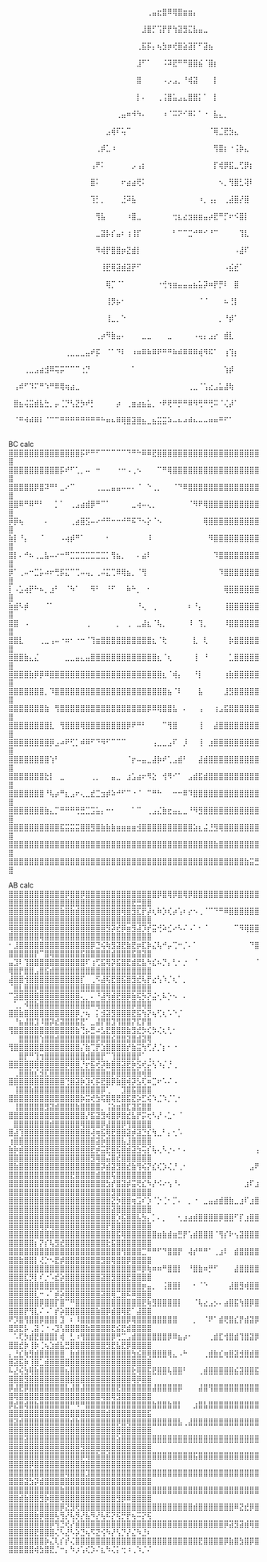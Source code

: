 ⠀⠀⠀⠀⠀⠀⠀⠀⠀⠀⠀⠀⠀⠀⠀⠀⠀⠀⠀⠀⠀⠀⠀⠀⠀⠀⠀⢀⣤⣖⣿⠿⢿⣿⣶⣶⡄⠀⠀⠀⠀⠀⠀⠀⠀⠀⠀⠀⠀⠀
⠀⠀⠀⠀⠀⠀⠀⠀⠀⠀⠀⠀⠀⠀⠀⠀⠀⠀⠀⠀⠀⠀⠀⠀⠀⠀⣸⣿⡋⢩⡟⡟⢳⣽⣻⣍⣧⣤⣀⠀⠀⠀⠀⠀⠀⠀⠀⠀⠀⠀
⠀⠀⠀⠀⠀⠀⠀⠀⠀⠀⠀⠀⠀⠀⠀⠀⠀⠀⠀⠀⠀⠀⠀⠀⠀⢀⣯⡯⡄⢦⣳⡶⢞⣿⣵⣽⡏⠋⣽⣦⠀⠀⠀⠀⠀⠀⠀⠀⠀⠀
⠀⠀⠀⠀⠀⠀⠀⠀⠀⠀⠀⠀⠀⠀⠀⠀⠀⠀⠀⠀⠀⠀⠀⠀⠀⣸⠋⠁⠀⠀⠨⠽⣟⠛⠛⣿⣿⣮⠈⣿⡆⠀⠀⠀⠀⠀⠀⠀⠀⠀
⠀⠀⠀⠀⠀⠀⠀⠀⠀⠀⠀⠀⠀⠀⠀⠀⠀⠀⠀⠀⠀⠀⠀⠀⠀⣿⠀⠀⠀⠀⠠⡠⣠⡀⠘⢾⣽⠀⠀⠀⡇⠀⠀⠀⠀⠀⠀⠀⠀⠀
⠀⠀⠀⠀⠀⠀⠀⠀⠀⠀⠀⠀⠀⠀⠀⠀⠀⠀⠀⠀⠀⠀⠀⠀⠀⡇⠄⠀⠀⢀⢨⣿⣥⣠⣄⣿⣿⡅⠁⠀⡇⠀⠀⠀⠀⠀⠀⠀⠀⠀
⠀⠀⠀⠀⠀⠀⠀⠀⠀⠀⠀⠀⠀⠀⠀⠀⠀⠀⠀⠀⠀⢀⣤⠶⠺⠳⠄⠀⠀⠀⠰⠈⠭⠝⠊⠿⠅⠁⠐⠀⣧⣄⡀⠀⠀⠀⠀⠀⠀⠀
⠀⠀⠀⠀⠀⠀⠀⠀⠀⠀⠀⠀⠀⠀⠀⠀⠀⠀⠀⣠⢾⠏⢥⠉⠀⠀⠀⠀⠀⠀⠀⠀⠀⠀⠀⠀⠀⠀⠀⠈⢿⣈⣟⣳⣄⠀⠀⠀⠀⠀
⠀⠀⠀⠀⠀⠀⠀⠀⠀⠀⠀⠀⠀⠀⠀⠀⠀⢀⡾⣁⠰⠀⠀⠀⠀⠀⠀⠀⠀⠀⠀⠀⠀⠀⠀⠀⠀⠀⠀⠀⢻⣿⡆⠐⢨⡷⣄⠀⠀⠀
⠀⠀⠀⠀⠀⠀⠀⠀⠀⠀⠀⠀⠀⠀⠀⠀⢠⠟⠅⠀⠀⠀⠀⠀⡠⢠⡆⠀⠀⠀⠀⠀⠀⠀⠀⠀⠀⠀⠀⠀⡏⢾⡿⣯⣀⢋⡿⡆⠀⠀
⠀⠀⠀⠀⠀⠀⠀⠀⠀⠀⠀⠀⠀⠀⠀⠀⣿⠅⠀⠀⠀⠀⠖⣴⣴⢟⠅⠀⠀⠀⠀⠀⠀⠀⠀⠀⠀⠀⠀⠀⠀⠢⡀⢻⣿⣃⢽⠇⠀⠀
⠀⠀⠀⠀⠀⠀⠀⠀⠀⠀⠀⠀⠀⠀⠀⠀⢹⡃⡀⠀⠀⠀⣘⠽⣧⠀⠀⠀⠀⠀⠀⠀⠀⠀⠀⠀⠀⠰⡀⢠⡄⠀⢀⣼⣿⡜⣿⠀⠀⠀
⠀⠀⠀⠀⠀⠀⠀⠀⠀⠀⠀⠀⠀⠀⠀⠀⠀⢻⣧⠀⠀⠀⠀⠰⣿⣀⠀⠀⠀⠀⠀⠀⢒⣆⣔⣲⣶⣶⣤⡴⣟⠛⡋⠖⠪⣿⡇⠀⠀⠀
⠀⠀⠀⠀⠀⠀⠀⠀⠀⠀⠀⠀⠀⠀⠀⠀⠀⣀⣽⡧⡎⣤⠆⢰⢸⡏⠀⠀⠀⠀⠀⠀⠃⠉⠉⣉⠚⠛⠊⠘⠉⠀⠀⠀⠀⢹⣇⠀⠀⠀
⠀⠀⠀⠀⠀⠀⠀⠀⠀⠀⠀⠀⠀⠀⠀⠀⠀⠻⢾⡟⣿⣿⡶⣝⣾⡇⠀⠀⠀⠀⠀⠀⠀⠀⠀⠀⠀⠀⠀⠀⠀⠀⠀⠀⠠⣼⠏⠀⠀⠀
⠀⠀⠀⠀⠀⠀⠀⠀⠀⠀⠀⠀⠀⠀⠀⠀⠀⠀⢸⣟⢿⣽⣾⣽⡟⠋⠀⠀⠀⠀⠀⠀⠀⠀⠀⠀⠀⠀⠀⠀⠀⠀⠠⣮⣞⠁⠀⠀⠀⠀
⠀⠀⠀⠀⠀⠀⠀⠀⠀⠀⠀⠀⠀⠀⠀⠀⠀⠀⠀⢿⡉⠈⠁⠀⠀⠀⠀⠀⠀⠐⢚⢲⣶⣤⣤⣤⣦⣥⡽⠶⡟⡛⠇⠀⣿⠀⠀⠀⠀⠀
⠀⠀⠀⠀⠀⠀⠀⠀⠀⠀⠀⠀⠀⠀⠀⠀⠀⠀⠀⢸⡻⡦⠂⠀⠀⠀⠀⠀⠀⠀⠀⠀⠀⠀⠀⠀⠀⠈⠈⠀⠀⠀⠦⢘⡇⠀⠀⠀⠀⠀
⠀⠀⠀⠀⠀⠀⠀⠀⠀⠀⠀⠀⠀⠀⠀⠀⠀⠀⠀⢸⣀⡀⠑⠀⠀⠀⠀⠀⠀⠀⠀⠀⠀⠀⠀⠀⠀⠀⠀⠀⠀⡀⠘⡾⠁⠀⠀⠀⠀⠀
⠀⠀⠀⠀⠀⠀⠀⠀⠀⠀⠀⠀⠀⠀⠀⠀⠀⢀⡴⠻⣷⣤⠄⠀⠀⠀⣀⣀⠀⠀⠀⣀⠀⠀⠀⠀⠠⢤⡄⣠⡔⠀⣾⣇⠀⠀⠀⠀⠀⠀
⠀⠀⠀⠀⠀⠀⠀⠀⠀⠀⠀⢀⣀⣀⣀⣤⠞⡯⠀⠈⠁⠙⠇⠀⠰⠶⠿⠷⠿⠟⠛⠛⠷⠾⠿⠿⠿⢾⠻⠯⠁⠀⢰⢹⡆⠀⠀⠀⠀⠀
⠀⠀⠀⢀⣀⣠⣴⣺⠿⢭⡭⠉⠉⠉⢐⡙⠀⠀⠀⠀⠀⠀⠀⠀⠁⠀⠀⠀⠀⠀⠀⠀⠀⠀⠀⠀⠀⠀⠀⠀⠀⠀⢱⡾⠀⠀⠀⠀⠀⠀
⠀⢠⠾⠋⠹⠍⠛⠱⠛⠿⢿⢶⣴⣀⠀⠀⠀⠀⠀⠀⠀⠀⠀⠀⠀⠀⠀⠀⠀⠀⠀⠀⠀⠀⠀⢀⣀⠈⢡⣔⣠⣥⣼⢷⠀⠀⠀⠀⠀⠀
⠀⣿⣦⢬⣭⣾⣧⣓⡀⡤⢈⡙⢣⣝⡳⠞⡃⠀⠀⠀⠀⡴⠀⢀⣶⣴⣦⣥⡀⠐⠟⢟⠛⡛⠛⠿⠻⢛⠛⢛⠭⠈⢌⡼⠁⠀⠀⠀⠀⠀
⠀⠈⠛⠺⠾⠿⠇⠈⠉⠉⠛⠛⠛⠛⠛⠛⠛⠛⠓⠶⠦⠿⢿⣿⣽⣿⣦⣀⣦⣭⣭⠵⠤⠦⠴⠾⠦⠤⠤⠶⠶⠛⠋⠁⠀⠀⠀⠀⠀⠀


BC calc
⣿⣿⣿⣿⣿⣿⣿⣿⣿⣿⣿⣿⣿⣿⡯⠟⠛⠋⠉⠉⠉⠉⠉⠙⠛⠓⠿⠿⣟⣿⣿⣿⣿⣿⣿⣿⣿⣿⣿⣿⣿⣿⣿⣿⣿⣿⣿⣿⣿⣿
⣿⣿⣿⣿⣿⣿⣿⣿⣿⣿⡯⠞⠋⢁⡀⠤⠀⠒⠀⠀⠀⠐⠒⠠⢀⠢⠀⠀⠀⠉⠛⢿⣿⣿⣿⣿⣿⣿⣿⣿⣿⣿⣿⣿⣿⣿⣿⣿⣿⣿
⣿⣿⣿⣿⣿⡿⣿⠽⠛⠃⣀⠔⠉⠀⠀⠀⠀⢀⣀⣀⣤⣤⠤⠤⠄⠈⠀⠑⢀⡀⠀⠀⠈⠙⠿⣿⣿⣿⣿⣿⣿⣿⣿⣿⣿⣿⣿⣿⣿⣿
⣿⣿⠿⠛⠿⠛⠃⠀⠀⡁⠁⠀⢀⣠⣴⣾⡿⠛⠉⠁⠀⠀⠀⠀⣀⢴⠤⢄⡀⠀⠀⠀⠀⠀⠀⠈⠻⠟⢿⣿⣿⣿⣿⣿⣿⣿⣿⣿⣿⣿
⡿⡿⢦⠀⠀⠀⠀⠄⠀⠀⠀⠀⢀⣴⣿⣫⠤⠔⠚⠛⠒⠒⠚⠛⠯⠙⠢⡕⠈⠢⠀⠀⠀⠀⠀⠀⠀⠀⢿⣿⣿⣿⣿⣿⣿⣿⣿⣿⣿⣿
⣷⡇⠘⡄⠀⠀⠈⠀⠀⠀⠠⢴⡾⠛⠁⠀⠀⠀⠀⠂⠀⠀⠀⠀⠀⠀⠀⠸⠀⠀⠀⠀⠀⠀⠀⠀⠀⠀⠀⠻⣿⣿⣿⣿⣿⣿⣿⣿⣿⣿
⣿⡇⠄⠚⠦⢀⣀⣧⠤⠔⠒⠛⣉⣉⣉⣉⣉⣉⣉⡁⢻⣦⡀⠀⠀⠄⣴⠇⠀⠀⠀⠀⠀⠀⠀⠀⠀⠀⠀⠀⠹⣿⣿⣿⣿⣿⣿⣿⣿⣿
⡿⠁⢀⠤⠒⣉⡥⠴⠖⢛⡯⣍⠉⢉⠤⢤⡀⢀⠬⣍⢉⠿⢿⣦⡀⠈⢻⠀⠀⠀⠀⠀⠀⠀⠀⠀⠀⠀⠀⠀⠀⠹⣿⣿⣿⣿⣿⣿⣿⣿
⡇⠠⣡⢴⡟⠓⠦⡀⣰⠃⠀⠈⠳⠁⠀⠀⠻⠃⠀⠘⠋⠀⠀⠷⠓⡀⠀⠂⠀⠀⠀⠀⠀⠀⠀⠀⠀⠀⠀⠀⠀⠀⢿⣿⣿⣿⣿⣿⣿⣿
⣷⣾⠣⡾⠀⠀⠀⠈⠁⠀⠀⠀⠀⠀⠀⠀⠀⠀⠀⠀⠀⠀⠀⠀⠀⠘⢄⠀⢀⠀⠀⠀⠀⠀⠀⠆⠘⡄⠀⠀⠀⠀⢸⣿⣿⣿⣿⣿⣿⣿
⣿⣿⠀⠠⠀⠀⠀⠀⠀⠀⠀⠀⠀⠀⠀⢀⠀⠀⠀⠀⠀⡀⠀⢀⠀⣀⣼⣆⠈⢧⡀⠀⠀⠀⠀⠸⠀⢹⡀⠀⠀⠀⠸⣿⣿⣿⣿⣿⣿⣿
⣿⣿⣇⠀⠀⠀⢀⣀⢠⠤⠐⠶⠂⠐⠒⠈⢹⣶⣿⣿⣿⣿⣿⣿⣿⣿⣿⣿⣆⠈⢗⠀⠀⠀⠀⠀⣇⠀⢇⠀⠀⠀⠀⡷⣿⣿⣿⣿⣿⣿
⣿⣿⣿⣷⣄⣌⠀⠀⠀⠀⠀⣀⣀⣤⣄⣤⣿⣿⣿⣿⣿⣿⣿⣿⣿⣿⣿⣿⣿⣆⠈⢆⠀⠀⠀⠀⢸⠀⠘⠀⠀⠀⠀⣁⣿⣿⣿⣿⣿⣿
⣿⣿⣿⣿⣷⡿⡿⠿⣿⣿⣿⣿⣿⣿⣿⣿⣿⣿⣿⣿⣿⣿⣿⣿⣿⣿⣿⣿⣿⣿⣆⠈⢾⡄⠀⠀⠘⡇⠀⠀⠀⠀⢰⣷⣿⣿⣿⣿⣿⣿
⣿⣿⣿⣿⣿⣿⣿⡀⠹⣿⣿⣿⣿⣿⣿⣿⣿⣿⣿⣿⣿⣿⣿⣿⣿⣿⣿⣿⣿⣿⣿⣦⠈⠇⠀⠀⠀⣧⠀⠀⠀⠀⣸⣻⣿⣿⣿⣿⣿⣿
⣿⣿⣿⣿⣿⣿⣿⣷⠀⢻⣿⣿⣿⣿⣿⣿⣿⣿⣿⣿⣿⣿⣿⣿⣿⣿⣿⡿⠿⢿⣿⣿⣧⠀⠄⠀⠀⢠⠀⠀⢰⣠⣯⣿⣿⣿⣿⣿⣿⣿
⣿⣿⣿⣿⣿⣿⣿⣿⣇⠀⢻⣿⣿⣿⢿⣿⣿⣿⣿⣿⣿⣿⣿⡿⠟⠛⠃⠀⠀⠀⠉⢻⣿⠀⠀⠀⠀⢸⠀⠀⣼⣿⣿⣿⣿⣿⣿⣿⣿⣿
⣿⣿⣿⣿⣿⣿⣿⣿⡿⣠⠴⠟⢋⡁⠾⠿⠋⠙⠻⠋⠉⠉⠉⠀⠀⠀⠀⠀⢠⣀⣀⣠⠏⠀⡸⠀⠀⢸⠀⣰⣿⣿⣿⣿⣿⣿⣿⣿⣿⣿
⣿⣿⣿⣿⣿⣿⣿⣿⢱⠃⠀⠀⠀⠀⠀⠀⠀⠀⠀⠀⠀⠀⠀⠈⡖⠤⣤⣀⣼⡷⠞⢁⣠⣾⠃⠀⠀⣼⣾⣿⣿⣿⣿⣿⣿⣿⣿⣿⣿⣿
⣿⣿⣿⣿⣿⣿⣿⣗⡇⠀⣀⠀⠀⠀⠀⠀⢀⡀⠀⠀⣤⣀⠀⣰⣡⣴⠖⠻⣕⠀⢺⠻⠊⠁⠀⣠⣾⣯⣾⣿⣿⣿⣿⣿⣿⣿⣿⣿⣿⣿
⣿⣿⣿⣿⣿⣿⣿⠘⢧⡴⠛⣆⣠⠖⢄⣀⣞⣉⣲⡾⠵⠚⠋⠉⠐⠈⠀⠉⠛⠓⠀⠀⠒⠒⠿⠹⣿⣿⣿⣿⣿⣿⣿⣿⣿⣿⣿⣿⣿⣿
⣿⣿⣿⣿⣿⣿⣿⣷⣄⡉⠛⠛⠛⢛⣛⣉⣩⣥⡄⠒⠂⠀⠀⠀⠁⠉⠀⢀⣠⣌⣷⣖⣤⣄⣀⠘⠻⣻⣿⣿⣿⣿⣿⣿⣿⣿⣿⣿⣿⣿
⣿⣿⣿⣿⣿⣿⣿⣿⣿⣿⣯⣭⣭⣭⣿⣿⣻⣿⣷⣷⣷⣶⣶⣶⣶⣺⣿⣿⣿⣿⣿⣿⣿⣿⣿⣿⣵⣆⣬⣘⣻⢿⣿⣿⣿⣿⣿⣿⣿⣿
⣿⣿⣿⣿⣿⣿⣿⣿⣿⣿⣿⣿⣿⣿⣿⣿⣿⣿⣿⣿⣿⣿⣿⣿⣿⣿⣿⣿⣿⣿⣿⣿⣿⣿⣿⣿⣿⣿⣿⣿⣷⣿⣿⣿⣿⣿⣿⣿⣿⣿
⣿⣿⣿⣿⣿⣿⣿⣿⣿⣿⣿⣿⣿⣿⣿⣿⣿⣿⣿⣿⣿⣿⣿⣿⣿⣿⣿⣿⣿⣿⣿⣿⣿⣿⣿⣿⣿⣿⣿⣿⣿⣿⣿⣿⣿⣿⣷⣭⣛⣿

AB calc
⣿⣿⣿⣿⣿⣿⣿⣿⣿⣿⣿⡿⣿⣿⡿⣿⣿⣿⣿⣿⣿⣿⣿⣿⣿⣿⣿⣿⣿⡿⣿⢿⡿⣿⢿⡿⣿⣿⣿⣿⣿⣿⣿⣿⣿⣿⣿⣿⣿⣿⣿⣿⣿⣿⣿⣿⣿⣿⣿⣿⣿⣿⣿⣿⣿⣿⣿⣿⣿⣿⣿⣿⣿⣟⣛⣿⣿
⣿⣿⣿⣿⣿⣿⣿⣿⣿⣿⣷⣿⣷⣾⣿⣿⣿⣿⣿⣿⣿⣿⢿⣿⣻⣏⡟⡼⢆⠷⡱⢎⡴⢡⠆⡔⠢⢀⠈⠉⠙⠛⠿⣿⣿⣿⣿⣿⣿⣿⣿⣿⣿⣿⣿⣿⣿⣿⣿⣿⣿⣿⣿⣿⣿⣿⣿⣿⣿⣿⣿⣿⣿⣿⣿⣿⣿
⢿⣿⣿⣿⣿⣿⣿⣿⣿⣿⣿⣿⣿⣿⣿⣿⣿⣿⣿⣻⡽⣞⡿⣶⣻⣼⡹⡞⣭⢚⠵⣊⠔⠣⠌⠠⠁⠂⠈⠀⠀⠀⠀⠀⠉⠻⢿⣿⣿⣿⣿⣿⣿⣿⣿⢿⣿⣿⣿⣿⣿⣿⣿⣿⣿⣿⣿⣿⣿⣿⣿⣿⣿⣿⣿⣿⣿
⠂⣸⣿⣿⣿⣿⣿⣿⣿⣿⣿⣿⣿⣿⣿⣿⡿⣙⢮⢷⣻⣽⣟⣷⣟⡶⣏⡷⣌⢧⠚⡤⢉⠒⡈⠄⠁⠀⠀⠀⠀⠀⠀⠀⠀⠀⠀⠙⣿⣿⣿⣿⣿⣿⡟⠉⣿⢿⣿⣿⣿⣿⣿⣯⣿⣿⣿⣿⣿⣾⣿⣿⣿⣯⣿⣽⣿
⣤⣹⠇⢹⣿⣿⣿⣿⣿⣿⣿⣿⣿⣿⣿⠏⢰⢋⣯⢿⡽⣯⣿⣟⣾⣟⣧⠳⣎⠦⡙⡄⢃⠂⡐⠀⠈⠀⠀⠀⠀⠀⠀⠀⠀⠀⠀⠀⠈⢿⣿⡟⣿⣿⣠⣿⣯⣾⣿⣿⣿⣿⣿⣿⣿⣿⣿⣿⣿⣿⣿⣿⣿⣿⣿⣿⣿
⣼⣿⣿⢺⣿⣿⣿⣿⣿⣿⣿⣿⣿⣿⡏⠀⢀⠫⣼⢯⣟⣿⣯⣿⣻⣞⢧⡟⣔⢣⠱⡈⢆⠁⡀⠀⠀⠀⠀⠀⠀⠀⠀⠀⠀⠀⠀⠀⠀⠈⣿⣇⣿⣿⡿⣿⣿⣿⣿⣿⣿⣿⣿⣿⣿⣿⣿⣿⣿⣿⣿⣿⣿⣿⣿⣿⣿
⠉⣽⣿⣿⣿⣿⣿⣿⣿⣿⣿⣿⣿⣿⢄⡀⠄⠘⣼⢻⣾⣟⣿⡿⣷⢯⡳⡝⣬⢂⠧⡑⠢⠀⠄⠀⠀⠀⠀⠀⠀⠀⠀⠀⠀⠀⠀⠀⠀⠀⢁⡀⠺⣿⣷⣿⣿⣿⣿⣿⣿⣿⣿⣿⣿⠿⢿⣿⣿⣿⣿⣿⣿⡿⣿⢿⣿
⣿⣿⣷⣿⣿⣿⣿⣿⣿⣿⣿⣿⣿⡿⡐⢦⠀⡅⣺⣽⣻⣿⣿⣿⣟⣯⢳⡝⢦⢋⢆⠡⠑⡈⠀⠀⠀⠀⠀⠀⠀⠀⠀⠀⠀⠀⠀⠀⠀⠀⠘⣦⣼⣿⣹⠸⣿⡽⣞⣽⣿⣿⣯⣟⠁⣀⣼⡟⣿⣹⢻⣿⣿⡝⣏⡟⣿
⢻⣿⣿⣿⣿⣿⣿⣿⣿⣿⣿⣿⣿⣷⢙⡦⣛⠴⣣⣟⣿⣿⣿⣷⣻⣞⡳⢎⡳⢌⢆⢃⠂⠀⠀⠀⠀⠀⠀⠀⠀⠀⠀⠀⠀⠀⠀⠀⠀⠀⠀⣿⣿⣿⣿⢱⣿⣿⣾⣿⣿⣿⣿⣿⣿⣿⡿⣿⣿⣮⣿⣿⣽⣿⣾⣽⢿
⢻⣿⣿⣿⣿⣿⣿⣿⣿⣿⣿⣿⣿⣿⡌⣷⢉⡟⣱⣿⣿⣿⣿⡞⣷⣭⢳⢋⡜⡈⡆⠂⠐⠀⠀⠀⠀⠀⠀⠀⠀⠀⠀⠀⠀⠀⠀⠀⠀⠀⠀⣿⡟⠛⢹⢲⣿⣿⣿⣿⣿⣿⣿⣿⣾⣿⣿⡟⠉⢹⣿⣿⣿⣿⡟⠁⢀
⣿⣿⣿⣿⣿⣿⣿⣿⣿⣿⣿⡿⣿⣿⡘⡖⣯⢞⡽⣷⣿⣿⣽⣟⡷⣫⢞⡬⢣⠱⡌⡘⢀⠀⠀⠀⠀⠀⠀⠀⠀⠀⠀⠀⠀⠀⠀⠀⠀⠀⢀⣿⣿⣷⣎⣺⣏⣿⣿⣿⣿⣿⣿⣿⣿⣿⣿⣿⣶⡿⣿⣿⣿⣿⣷⢾⣿
⣿⣿⣿⣿⣿⣿⣿⣿⣿⣿⣿⢙⣿⣽⡷⣹⢎⡯⣟⣿⡿⣷⣿⢾⡽⣣⢏⠶⣉⠖⠡⠌⠠⠀⠀⠀⠀⠀⠀⠀⠀⠀⠀⠀⠀⠀⠀⠀⠀⠀⢸⣿⣿⣷⣿⣿⣿⣿⣿⣿⣿⣿⣿⣿⣿⣿⣿⡿⢁⠀⠀⣹⣿⣯⣿⣿⣿
⣿⣿⣿⣿⣿⣿⣿⣿⣿⣿⣿⣿⣿⣿⡷⣭⢞⣳⢯⣿⢿⣟⣿⣯⣟⡵⣋⢮⠱⣈⠱⡈⢁⠂⠀⠀⠀⠀⠀⠀⠀⠀⠀⠀⠀⠀⠀⠀⠀⠀⢸⣿⣿⣿⣿⣿⣻⣽⣾⣿⣿⣿⣷⣿⣿⣿⣿⡀⢨⣵⣶⣿⣏⣽⣯⣿⣿
⣿⣿⣿⣿⣿⣿⣿⣿⣿⣿⣿⣿⣿⣿⣿⡜⣯⣽⣻⢾⣿⡿⣿⣞⣧⡟⡭⢖⠣⡜⠠⣁⠂⠈⠀⠀⠀⠀⠀⠀⠀⠀⠀⠀⠀⠀⠀⠀⠀⠀⣿⣿⣿⣿⣿⣿⣿⣾⣿⣿⣿⣿⣿⢿⣿⣿⣿⡿⣼⣿⣿⡿⢻⣿⣿⣿⣿
⣿⣼⢹⣿⣿⣿⣿⣿⣿⣿⣿⣿⣿⣿⣿⣿⢼⢶⣯⢿⣟⣿⣿⣽⡾⣽⣙⣎⢳⣀⠃⡄⢂⠡⠀⠀⠀⠀⠀⠀⠀⠀⠀⠀⠀⠀⠀⠀⠀⢰⣿⣿⣿⣿⣿⣿⣿⣿⣿⣿⣿⣿⣿⣿⣿⣿⣽⡷⣿⣿⣿⣧⣸⣿⣿⣿⣿
⣷⡷⣾⣿⣿⣿⣿⣿⣿⣿⣿⣿⣿⣿⣿⣿⣟⡾⣭⣟⣿⣯⣿⣾⣽⣳⢭⡎⢧⢄⠣⡐⠄⠂⠄⠀⠀⠀⠀⠀⠀⠀⠀⠀⠀⠀⠀⠀⢠⣿⣿⣿⣿⣿⣿⣿⣿⣿⣿⣿⣿⣿⣿⣿⣿⣻⢿⣿⣬⣿⣞⣿⣿⣿⣿⣿⣿
⣿⣷⣿⣿⣿⣿⣿⣿⣿⣿⣿⣿⣿⣿⣿⣿⣿⣿⡽⣾⣽⣻⣿⣞⣷⢻⢮⡝⣎⢎⡱⢌⡘⢀⠂⠀⠀⠀⠀⠀⠀⠀⠀⠀⠀⠀⠀⣠⠟⣿⣿⣿⣿⣿⣿⣿⣿⣿⣿⣿⣿⣟⣿⣿⣿⣿⣾⣿⣿⢯⣿⣿⣿⣿⣿⣿⣿
⣿⣿⣿⣿⣿⣿⣿⣿⣿⣿⣿⣿⣿⣿⣿⣿⣿⣿⣿⣳⡞⣿⣽⡾⣭⢟⣎⠳⡜⠪⠔⢢⠘⠄⠀⠀⠀⠀⠀⠀⠀⠀⠀⠀⠀⠀⣰⠏⣰⣿⣿⣿⣿⣿⣿⣿⣿⣿⣿⣿⣿⣿⣿⣿⣿⣿⣿⣿⣿⣻⣿⣿⣿⣿⣿⣿⣿
⣿⣿⣿⣿⣿⣿⣿⣿⣿⣿⣿⣿⣿⣿⣿⣿⣿⣿⣿⣿⣝⡳⣿⣿⢶⣩⠎⡱⠈⡑⢈⠂⡉⠄⠀⡀⠐⠀⣀⣤⣴⣾⣿⣷⣀⣰⠏⣰⣿⣿⣿⣿⣿⣿⣿⣿⣿⣿⣿⣿⣿⣿⣿⣿⣿⣿⣿⣿⣿⣽⣿⣿⣿⣿⣿⣿⣿
⣿⣿⣿⣿⣿⣿⣿⣿⣿⣿⣿⣿⣿⣿⣿⣿⣿⣿⣿⣿⣿⡱⣯⣿⣿⣧⣳⡄⡁⠄⡀⠀⠀⢂⣰⣴⣾⣿⣿⣿⣿⡿⣿⣿⠋⡏⣰⣿⣿⣿⣿⣿⣿⣿⣿⢿⡿⢿⣿⣿⣿⣿⣿⣿⣿⣿⣿⣿⡟⣿⣿⣿⣿⣿⣿⣿⣿
⣿⣿⣿⣿⣿⣿⣿⣿⣿⣿⣿⣿⣿⣿⣿⣿⣿⣿⣿⣿⣿⣯⢿⣿⣿⣿⣿⣿⣿⣶⣷⣾⣶⣛⡟⢡⣾⣿⣿⣿⠈⢻⡎⠗⢢⣽⣿⣿⣿⣿⣿⣿⣿⣿⡆⡝⡎⢧⣻⣞⣿⣿⣿⣿⣿⣿⣿⣿⣗⣯⣿⣿⣿⣿⣿⣿⣿
⣿⣿⣿⣿⣿⣿⣿⣿⣿⣿⣿⣿⣿⣿⣿⣿⣿⣿⣿⣿⣿⣿⢻⣿⣿⣿⣉⠛⠛⠋⠙⣿⣿⡟⠀⢼⡞⠛⠛⠁⢀⣰⠇⠀⣾⣿⣿⣿⣿⣿⣿⣷⣿⣿⡇⢜⡑⠢⣟⡾⣿⣿⣿⣿⣿⣿⣿⣻⣿⢿⣿⣿⡿⣿⣿⣿⣿
⣿⣿⣿⣿⣿⣿⣿⣿⣿⣿⣿⣿⣿⣿⣿⣿⣿⣿⣿⣿⣿⣿⣿⣿⣿⠿⡿⢷⠶⠶⠛⣿⣿⡇⠀⠘⣿⣷⠶⡛⠋⠀⠀⠀⣼⣿⣿⣿⣿⣿⣿⣿⣏⡻⡇⠎⡐⠡⣞⡵⣿⣿⣿⣿⣿⣿⣿⣽⣿⣻⣿⣿⣟⣿⣿⣿⣿
⣿⣿⣿⣿⣿⣿⣿⣿⣿⣿⣿⣿⣿⣿⣿⣿⣿⣿⣿⣿⣿⣿⣿⣿⣿⣿⡶⣤⡀⠀⢨⣿⣿⡇⠀⠀⠂⠈⠑⠀⠀⠀⠀⣼⣿⣻⢾⣿⣿⣿⣿⣿⣿⣿⣇⠒⠠⠁⡾⡵⣿⣿⣿⣿⣿⣿⣿⣽⣿⢿⣉⣿⠯⠿⣿⣿⣿
⣿⣿⣿⣿⣿⣿⡿⣿⣿⡏⣿⠉⠛⣿⣿⣿⣿⣿⣿⣿⣿⣿⣿⣿⣿⣿⣟⢷⣻⣿⣿⣿⣿⡇⠀⠀⠈⢧⣔⣠⡢⠄⣴⣿⣯⢳⣿⡿⣿⣿⣿⣿⡟⢻⣇⠌⠠⠁⡞⡵⣿⣿⣿⣿⣿⣿⣷⣿⡿⣾⣿⢿⣟⠁⣼⣿⣿
⠟⡹⣿⢻⣿⣿⡿⣿⣿⡇⣹⠀⠆⠸⣿⣿⣿⣿⣿⣿⣿⣿⣿⡿⢿⣿⣿⣿⣿⣿⣿⣿⣿⠀⠀⠀⡀⠀⠈⠟⠁⣾⢟⣿⣎⡟⣾⣽⡿⣿⣻⣟⡧⢀⣽⢈⠐⠠⣹⢣⣿⣿⣿⣿⣷⣿⣿⣿⣿⣟⣮⣟⣾⣿⣿⣿⣿
⠀⠡⢏⡳⣾⣟⣿⣿⣿⡇⢾⠀⣃⠰⢻⣿⣿⣿⣿⣿⡿⢛⣉⣠⣾⣿⣿⣿⣿⣿⣿⡿⠿⣦⡴⠂⠀⠀⠀⢀⣾⣏⢺⣿⣾⢹⣿⣽⡿⣿⣿⣞⡷⢸⡷⢈⢦⣱⣾⣧⣛⣿⣿⣿⣿⣿⣿⣿⣻⣟⣧⣟⡿⣿⣿⣿⣿
⡄⣘⣎⢷⣻⣾⣿⣿⣿⣿⣿⠀⣷⣾⣿⣿⣿⣿⣿⣿⣿⣿⣿⣿⣳⣮⣿⢿⣿⣿⣿⢿⣄⠠⠓⠀⠀⠀⢀⣾⣷⣎⢶⣿⣽⣺⣿⣾⣿⣿⣽⣯⡷⢸⣿⣁⣾⣿⣿⣿⣿⣿⣿⣿⣿⣿⣿⣿⣿⣿⣿⣿⣿⣿⣿⣿⣿
⠧⣜⢮⣳⢿⣷⣿⣿⣿⣿⣿⣦⣿⣿⣿⣿⣿⣿⣿⣿⣿⣿⣿⣿⣗⢿⣿⣯⣟⣿⣿⢧⣿⣿⠃⠀⠀⢀⣾⣿⣿⣿⣿⣿⣮⣽⣿⣿⣯⣿⣿⣿⣻⣿⣿⣿⣿⣿⣿⣿⣿⣿⣿⣿⣿⣿⣿⣿⣿⣿⣿⣿⣿⢿⡿⣿⣿
⡿⣼⣟⡿⣿⣿⣿⣿⣿⣿⣿⣧⣼⣿⣼⣿⣿⣿⣿⣿⣿⣟⣿⣿⣿⣿⣿⣿⣼⣿⣿⣿⣿⡿⠀⠀⠀⣼⣿⢻⣿⣿⣿⣿⣿⣿⣿⣿⣿⣿⢿⣿⣿⣿⣿⣿⣿⣿⣿⣿⣿⣿⣿⣿⣿⣿⣿⢿⣿⢿⣻⣿⣿⣿⣿⣿⣿
⡿⣞⣿⢾⣿⣷⣿⣿⣿⣿⣿⣿⠛⠻⠛⣿⣿⣿⣿⣿⣿⣿⣿⣿⣿⣿⣿⣿⣷⣿⣿⣷⣿⡇⠀⠀⣰⣿⣧⣿⣿⣿⣿⣿⣿⣿⣿⣿⣿⣿⣿⣿⣿⣿⣿⣿⣿⣿⣿⣿⣿⣿⣿⣿⣿⣿⣿⣿⣾⣿⣿⣿⣿⣿⣿⣿⣯
⣿⣽⣾⣿⣿⣿⣿⣿⣿⣿⣿⣿⣾⣷⣿⣿⣿⣿⣿⣿⣿⡿⣿⢿⣿⣿⣿⣿⣿⣿⣿⣿⣿⣧⢀⣼⣿⣿⣿⣿⣿⣿⣿⣿⣿⣿⣿⣿⣿⣿⣿⣿⣿⣿⣿⣿⣿⣿⣿⣿⣿⣿⣿⣿⣿⣿⣿⣿⣿⣿⣿⣿⣿⣿⣿⣿⣿
⣿⣿⣿⣽⣿⣿⣿⣿⣿⣿⣿⣿⣿⣿⣿⣿⣿⣿⣿⣿⣿⣵⣿⣿⣿⣿⣿⣿⣿⣿⣿⣿⣿⣿⣿⣿⣿⣿⣿⣿⣿⣿⣿⣿⣿⣿⣿⣿⣿⣿⣿⣿⣿⣿⣿⣿⣿⣿⣿⣿⣿⣿⣿⣻⣿⣿⣿⣿⣿⣿⣿⣿⣿⣿⣿⣿⣿
⣿⣿⣿⣿⣿⣿⣿⣿⣿⣿⣿⣿⣿⣿⡿⢿⣿⣷⣿⣾⣿⣿⣿⣿⣿⣿⣿⣿⣿⣿⣿⣿⣿⣿⣿⣿⣯⣿⣿⣿⣿⣿⣿⣿⣿⣿⣿⣿⣿⣿⣿⣿⣿⡿⣿⣿⣿⣿⣿⣿⣿⣿⣿⣿⣿⣿⣿⣿⣿⣿⣿⣿⣿⣿⣿⣿⣿
⣿⣿⣿⣿⣿⣿⣿⣿⣿⣿⣿⢿⣿⣿⣿⣹⣿⣿⣿⣿⣿⣿⣿⣿⣿⣿⣿⣿⣿⣿⣿⣿⣿⣿⣿⣿⣿⣿⣿⣿⣿⣿⣿⣿⣿⣿⣿⣿⣿⣿⣿⣿⣽⣳⡽⣾⣿⣿⣿⣿⣿⣿⣿⣿⣿⣿⣿⣿⣿⣿⣿⣿⣿⣿⣿⣿⣿
⣿⣿⣿⣿⣿⣿⣿⣿⣿⣿⣷⣿⣿⣿⣿⣿⣿⣿⣿⣿⣿⣿⣿⣿⣿⣿⣿⣿⣿⣿⣿⣿⣿⣿⣿⣿⣿⣿⣿⣿⣿⣿⣿⣿⣿⣿⣿⣿⣿⣿⣿⣾⣷⣿⣿⣻⡷⣿⣿⢿⣿⣿⣿⣿⣿⣿⣿⣿⣿⣿⣻⡿⠿⣿⣿⣿⣿
⣿⣿⣿⣿⣿⣿⣿⣿⣿⣿⡿⣝⣻⢟⣿⣿⣿⣿⣿⣿⣿⣿⣿⣿⣿⣿⣿⣿⣿⣿⣿⣿⣿⣿⣿⣿⣾⣿⣿⣿⣿⣿⣿⣿⠿⣝⣞⡿⣿⣿⣿⣿⣿⣿⣷⡿⣿⣿⢧⢻⡜⢧⡻⡜⣧⠻⡜⢧⠯⡝⢯⡛⡟⢦⠭⡝⢯
⣿⣿⣿⣿⣿⣿⣿⣿⡿⢻⣙⢞⡜⣾⣿⣿⣿⣿⣿⣿⣿⣿⣿⣿⣿⣿⣿⣿⣿⣿⣿⣿⣿⣿⣿⣿⣿⣿⣿⣿⣿⣿⡿⣽⣻⣽⣾⢿⣿⣿⣿⣿⣿⣿⣟⣿⣿⣿⢌⠣⣜⠣⡵⣙⢦⠫⣝⢪⠳⡜⢣⡙⡜⣌⠳⣘⠆
⣿⣿⣿⣿⣿⣿⣿⡷⣌⢇⡎⡞⢌⣿⣿⣿⣿⣿⣿⣿⣿⣿⣿⣿⣿⣿⣿⣿⣿⣿⣿⣿⣿⣿⣿⣿⣿⣟⣿⣿⣿⣿⡿⣷⣿⣳⣿⡿⣿⣿⣿⣿⣿⣿⢾⣳⣿⣟⡈⠒⡄⠳⡰⢡⢎⡱⠌⣆⠳⢌⡅⢒⠰⢀⠱⡈⠌
